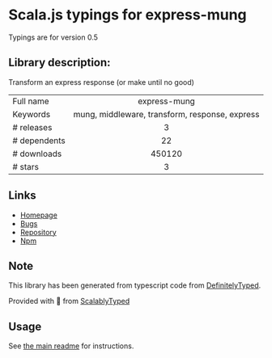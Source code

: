 
# Scala.js typings for express-mung

Typings are for version 0.5

## Library description:
Transform an express response (or make until no good)

|                    |                 |
| ------------------ | :-------------: |
| Full name          | express-mung |
| Keywords           | mung, middleware, transform, response, express |
| # releases         | 3 |
| # dependents       | 22 |
| # downloads        | 450120 |
| # stars            | 3 |

## Links
- [Homepage](https://github.com/richardschneider/express-mung#readme)
- [Bugs](https://github.com/richardschneider/express-mung/issues)
- [Repository](https://github.com/richardschneider/express-mung)
- [Npm](https://www.npmjs.com/package/express-mung)
    


## Note
This library has been generated from typescript code from [DefinitelyTyped](https://definitelytyped.org).

Provided with :purple_heart: from [ScalablyTyped](https://github.com/oyvindberg/ScalablyTyped)

## Usage
See [the main readme](../../readme.md) for instructions.


